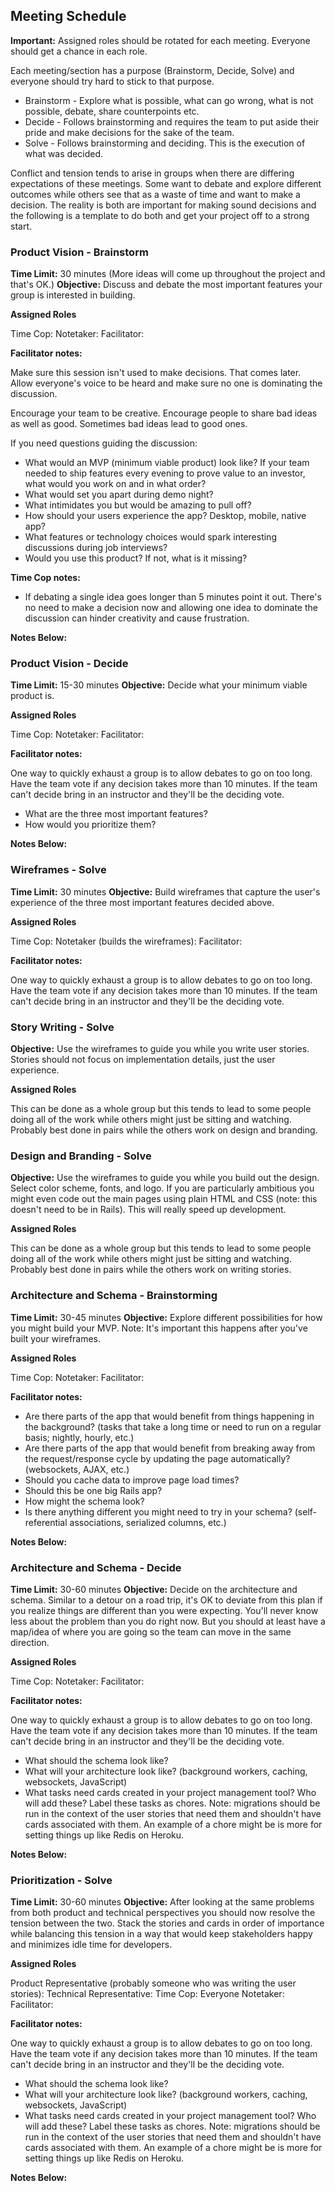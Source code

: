 ## Meeting Schedule

**Important:** Assigned roles should be rotated for each meeting. Everyone should get a chance in each role.

Each meeting/section has a purpose (Brainstorm, Decide, Solve) and everyone should try hard to stick to that purpose.

* Brainstorm - Explore what is possible, what can go wrong, what is not possible, debate, share counterpoints etc.
* Decide - Follows brainstorming and requires the team to put aside their pride and make decisions for the sake of the team.
* Solve - Follows brainstorming and deciding. This is the execution of what was decided.

Conflict and tension tends to arise in groups when there are differing expectations of these meetings. Some want to debate and explore different outcomes while others see that as a waste of time and want to make a decision. The reality is both are important for making sound decisions and the following is a template to do both and get your project off to a strong start.

### Product Vision - Brainstorm

**Time Limit:** 30 minutes (More ideas will come up throughout the project and that's OK.)
**Objective:** Discuss and debate the most important features your group is interested in building.

**Assigned Roles**

Time Cop:
Notetaker:
Facilitator:

**Facilitator notes:**

Make sure this session isn't used to make decisions. That comes later. Allow everyone's voice to be heard and make sure no one is dominating the discussion.

Encourage your team to be creative. Encourage people to share bad ideas as well as good. Sometimes bad ideas lead to good ones.

If you need questions guiding the discussion:

* What would an MVP (minimum viable product) look like? If your team needed to ship features every evening to prove value to an investor, what would you work on and in what order?
* What would set you apart during demo night?
* What intimidates you but would be amazing to pull off?
* How should your users experience the app? Desktop, mobile, native app?
* What features or technology choices would spark interesting discussions during job interviews?
* Would you use this product? If not, what is it missing?

**Time Cop notes:**

* If debating a single idea goes longer than 5 minutes point it out. There's no need to make a decision now and allowing one idea to dominate the discussion can hinder creativity and cause frustration.

**Notes Below:**


### Product Vision - Decide

**Time Limit:** 15-30 minutes
**Objective:** Decide what your minimum viable product is.

**Assigned Roles**

Time Cop:
Notetaker:
Facilitator:

**Facilitator notes:**

One way to quickly exhaust a group is to allow debates to go on too long. Have the team vote if any decision takes more than 10 minutes. If the team can't decide bring in an instructor and they'll be the deciding vote.

* What are the three most important features?
* How would you prioritize them?

**Notes Below:**


### Wireframes - Solve

**Time Limit:** 30 minutes
**Objective:** Build wireframes that capture the user's experience of the three most important features decided above.

**Assigned Roles**

Time Cop:
Notetaker (builds the wireframes):
Facilitator:

**Facilitator notes:**

One way to quickly exhaust a group is to allow debates to go on too long. Have the team vote if any decision takes more than 10 minutes. If the team can't decide bring in an instructor and they'll be the deciding vote.


### Story Writing - Solve

**Objective:** Use the wireframes to guide you while you write user stories. Stories should not focus on implementation details, just the user experience.

**Assigned Roles**

This can be done as a whole group but this tends to lead to some people doing all of the work while others might just be sitting and watching. Probably best done in pairs while the others work on design and branding.

### Design and Branding - Solve

**Objective:** Use the wireframes to guide you while you build out the design. Select color scheme, fonts, and logo. If you are particularly ambitious you might even code out the main pages using plain HTML and CSS (note: this doesn't need to be in Rails). This will really speed up development.

**Assigned Roles**

This can be done as a whole group but this tends to lead to some people doing all of the work while others might just be sitting and watching. Probably best done in pairs while the others work on writing stories.

### Architecture and Schema - Brainstorming

**Time Limit:** 30-45 minutes
**Objective:** Explore different possibilities for how you might build your MVP. Note: It's important this happens after you've built your wireframes.

**Assigned Roles**

Time Cop:
Notetaker:
Facilitator:

**Facilitator notes:**

* Are there parts of the app that would benefit from things happening in the background? (tasks that take a long time or need to run on a regular basis; nightly, hourly, etc.)
* Are there parts of the app that would benefit from breaking away from the request/response cycle by updating the page automatically? (websockets, AJAX, etc.)
* Should you cache data to improve page load times?
* Should this be one big Rails app?
* How might the schema look?
* Is there anything different you might need to try in your schema? (self-referential associations, serialized columns, etc.)

**Notes Below:**

### Architecture and Schema - Decide

**Time Limit:** 30-60 minutes
**Objective:** Decide on the architecture and schema. Similar to a detour on a road trip, it's OK to deviate from this plan if you realize things are different than you were expecting. You'll never know less about the problem than you do right now. But you should at least have a map/idea of where you are going so the team can move in the same direction.

**Assigned Roles**

Time Cop:
Notetaker:
Facilitator:

**Facilitator notes:**

One way to quickly exhaust a group is to allow debates to go on too long. Have the team vote if any decision takes more than 10 minutes. If the team can't decide bring in an instructor and they'll be the deciding vote.

* What should the schema look like?
* What will your architecture look like? (background workers, caching, websockets, JavaScript)
* What tasks need cards created in your project management tool? Who will add these? Label these tasks as chores. Note: migrations should be run in the context of the user stories that need them and shouldn't have cards associated with them. An example of a chore might be is more for setting things up like Redis on Heroku.

**Notes Below:**

### Prioritization - Solve

**Time Limit:** 30-60 minutes
**Objective:** After looking at the same problems from both product and technical perspectives you should now resolve the tension between the two. Stack the stories and cards in order of importance while balancing this tension in a way that would keep stakeholders happy and minimizes idle time for developers.

**Assigned Roles**

Product Representative (probably someone who was writing the user stories):
Technical Representative:
Time Cop: Everyone
Notetaker:
Facilitator:

**Facilitator notes:**

One way to quickly exhaust a group is to allow debates to go on too long. Have the team vote if any decision takes more than 10 minutes. If the team can't decide bring in an instructor and they'll be the deciding vote.

* What should the schema look like?
* What will your architecture look like? (background workers, caching, websockets, JavaScript)
* What tasks need cards created in your project management tool? Who will add these? Label these tasks as chores. Note: migrations should be run in the context of the user stories that need them and shouldn't have cards associated with them. An example of a chore might be is more for setting things up like Redis on Heroku.

**Notes Below:**
